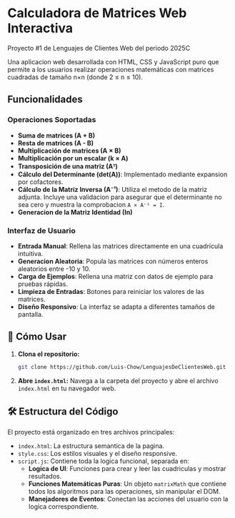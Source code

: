 # Calculadora de Matrices Web Interactiva

Proyecto #1 de Lenguajes de Clientes Web del periodo 2025C

Una aplicacion web desarrollada con HTML, CSS y JavaScript puro que permite a los usuarios realizar operaciones matemáticas con matrices cuadradas de tamaño n×n (donde 2 ≤ n ≤ 10).

## Funcionalidades

### Operaciones Soportadas
- **Suma de matrices (A + B)**
- **Resta de matrices (A - B)**
- **Multiplicación de matrices (A × B)**
- **Multiplicación por un escalar (k × A)**
- **Transposición de una matriz (Aᵀ)**
- **Cálculo del Determinante (det(A))**: Implementado mediante expansion por cofactores.
- **Cálculo de la Matriz Inversa (A⁻¹)**: Utiliza el metodo de la matriz adjunta. Incluye una validacion para asegurar que el determinante no sea cero y muestra la comprobacion `A × A⁻¹ = I`.
- **Generacion de la Matriz Identidad (In)**

### Interfaz de Usuario
- **Entrada Manual**: Rellena las matrices directamente en una cuadrícula intuitiva.
- **Generacion Aleatoria**: Popula las matrices con números enteros aleatorios entre -10 y 10.
- **Carga de Ejemplos**: Rellena una matriz con datos de ejemplo para pruebas rápidas.
- **Limpieza de Entradas**: Botones para reiniciar los valores de las matrices.
- **Diseño Responsivo**: La interfaz se adapta a diferentes tamaños de pantalla.

## 🚀 Cómo Usar

1. **Clona el repositorio:**
   ```bash
   git clone https://github.com/Luis-Chow/LenguajesDeClientesWeb.git
   ```
2. **Abre `index.html`:**
   Navega a la carpeta del proyecto y abre el archivo `index.html` en tu navegador web.

## 🛠️ Estructura del Código

El proyecto está organizado en tres archivos principales:
- `index.html`: La estructura semantica de la pagina.
- `style.css`: Los estilos visuales y el diseño responsive.
- `script.js`: Contiene toda la logica funcional, separada en:
    - **Logica de UI**: Funciones para crear y leer las cuadriculas y mostrar resultados.
    - **Funciones Matemáticas Puras**: Un objeto `matrixMath` que contiene todos los algoritmos para las operaciones, sin manipular el DOM.
    - **Manejadores de Eventos**: Conectan las acciones del usuario con la logica correspondiente.